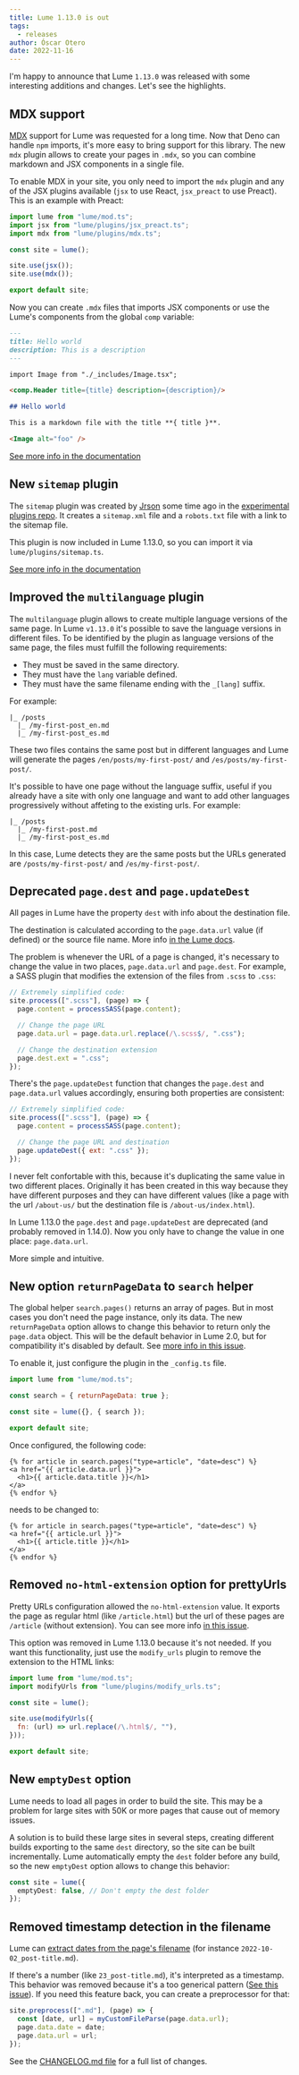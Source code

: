 ```yaml
---
title: Lume 1.13.0 is out
tags:
  - releases
author: Óscar Otero
date: 2022-11-16
---
```


I'm happy to announce that Lume `1.13.0` was released with some interesting
additions and changes. Let's see the highlights.

<!-- More -->

## MDX support

[MDX](https://mdxjs.com/) support for Lume was requested for a long time. Now
that Deno can handle `npm` imports, it's more easy to bring support for this
library. The new `mdx` plugin allows to create your pages in `.mdx`, so you can
combine markdown and JSX components in a single file.

To enable MDX in your site, you only need to import the `mdx` plugin and any of
the JSX plugins available (`jsx` to use React, `jsx_preact` to use Preact). This
is an example with Preact:

```js
import lume from "lume/mod.ts";
import jsx from "lume/plugins/jsx_preact.ts";
import mdx from "lume/plugins/mdx.ts";

const site = lume();

site.use(jsx());
site.use(mdx());

export default site;
```

Now you can create `.mdx` files that imports JSX components or use the Lume's
components from the global `comp` variable:

```md
---
title: Hello world
description: This is a description
---

import Image from "./_includes/Image.tsx";

<comp.Header title={title} description={description}/>

## Hello world

This is a markdown file with the title **{ title }**.

<Image alt="foo" />
```

[See more info in the documentation](https://lume.land/plugins/mdx/)

## New `sitemap` plugin

The `sitemap` plugin was created by [Jrson](https://github.com/jrson83) some
time ago in the
[experimental plugins repo](https://github.com/lumeland/experimental-plugins).
It creates a `sitemap.xml` file and a `robots.txt` file with a link to the
sitemap file.

This plugin is now included in Lume 1.13.0, so you can import it via
`lume/plugins/sitemap.ts`.

[See more info in the documentation](https://lume.land/plugins/sitemap/)

## Improved the `multilanguage` plugin

The `multilanguage` plugin allows to create multiple language versions of the
same page. In Lume `v1.13.0` it's possible to save the language versions in
different files. To be identified by the plugin as language versions of the same
page, the files must fulfill the following requirements:

- They must be saved in the same directory.
- They must have the `lang` variable defined.
- They must have the same filename ending with the `_[lang]` suffix.

For example:

```
|_ /posts
  |_ /my-first-post_en.md
  |_ /my-first-post_es.md
```

These two files contains the same post but in different languages and Lume will
generate the pages `/en/posts/my-first-post/` and `/es/posts/my-first-post/`.

It's possible to have one page without the language suffix, useful if you
already have a site with only one language and want to add other languages
progressively without affeting to the existing urls. For example:

```
|_ /posts
  |_ /my-first-post.md
  |_ /my-first-post_es.md
```

In this case, Lume detects they are the same posts but the URLs generated are
`/posts/my-first-post/` and `/es/my-first-post/`.

## Deprecated `page.dest` and `page.updateDest`

All pages in Lume have the property `dest` with info about the destination file.

The destination is calculated according to the `page.data.url` value (if
defined) or the source file name. More info
[in the Lume docs](https://lume.land/docs/creating-pages/page-files/).

The problem is whenever the URL of a page is changed, it's necessary to change
the value in two places, `page.data.url` and `page.dest`. For example, a SASS
plugin that modifies the extension of the files from `.scss` to `.css`:

```js
// Extremely simplified code:
site.process([".scss"], (page) => {
  page.content = processSASS(page.content);

  // Change the page URL
  page.data.url = page.data.url.replace(/\.scss$/, ".css");

  // Change the destination extension
  page.dest.ext = ".css";
});
```

There's the `page.updateDest` function that changes the `page.dest` and
`page.data.url` values accordingly, ensuring both properties are consistent:

```js
// Extremely simplified code:
site.process([".scss"], (page) => {
  page.content = processSASS(page.content);

  // Change the page URL and destination
  page.updateDest({ ext: ".css" });
});
```

I never felt confortable with this, because it's duplicating the same value in
two different places. Originally it has been created in this way because they
have different purposes and they can have different values (like a page with the
url `/about-us/` but the destination file is `/about-us/index.html`).

In Lume 1.13.0 the `page.dest` and `page.updateDest` are deprecated (and
probably removed in 1.14.0). Now you only have to change the value in one place:
`page.data.url`.

More simple and intuitive.

## New option `returnPageData` to `search` helper

The global helper `search.pages()` returns an array of pages. But in most cases
you don't need the page instance, only its data. The new `returnPageData` option
allows to change this behavior to return only the `page.data` object. This will
be the default behavior in Lume 2.0, but for compatibility it's disabled by
default. See
[more info in this issue](https://github.com/lumeland/lume/issues/251).

To enable it, just configure the plugin in the `_config.ts` file.

```js
import lume from "lume/mod.ts";

const search = { returnPageData: true };

const site = lume({}, { search });

export default site;
```

Once configured, the following code:

```liquid
{% for article in search.pages("type=article", "date=desc") %} 
<a href="{{ article.data.url }}">
  <h1>{{ article.data.title }}</h1>
</a>
{% endfor %}
```

needs to be changed to:

```liquid
{% for article in search.pages("type=article", "date=desc") %} 
<a href="{{ article.url }}">
  <h1>{{ article.title }}</h1>
</a>
{% endfor %}
```

## Removed `no-html-extension` option for prettyUrls

Pretty URLs configuration allowed the `no-html-extension` value. It exports the
page as regular html (like `/article.html`) but the url of these pages are
`/article` (without extension). You can see more info
[in this issue](https://github.com/lumeland/lume/issues/193).

This option was removed in Lume 1.13.0 because it's not needed. If you want this
functionality, just use the `modify_urls` plugin to remove the extension to the
HTML links:

```js
import lume from "lume/mod.ts";
import modifyUrls from "lume/plugins/modify_urls.ts";

const site = lume();

site.use(modifyUrls({
  fn: (url) => url.replace(/\.html$/, ""),
}));

export default site;
```

## New `emptyDest` option

Lume needs to load all pages in order to build the site. This may be a problem
for large sites with 50K or more pages that cause out of memory issues.

A solution is to build these large sites in several steps, creating different
builds exporting to the same `dest` directory, so the site can be built
incrementally. Lume automatically empty the `dest` folder before any build, so
the new `emptyDest` option allows to change this behavior:

```ts
const site = lume({
  emptyDest: false, // Don't empty the dest folder
});
```

## Removed timestamp detection in the filename

Lume can
[extract dates from the page's filename](https://lume.land/docs/creating-pages/page-files/#page-date)
(for instance `2022-10-02_post-title.md`).

If there's a number (like `23_post-title.md`), it's interpreted as a timestamp.
This behavior was removed because it's a too generical pattern
([See this issue](https://github.com/lumeland/lume/issues/284)). If you need
this feature back, you can create a preprocessor for that:

```ts
site.preprocess([".md"], (page) => {
  const [date, url] = myCustomFileParse(page.data.url);
  page.data.date = date;
  page.data.url = url;
});
```

See the
[CHANGELOG.md file](https://github.com/lumeland/lume/blob/v1.13.0/CHANGELOG.md)
for a full list of changes.
